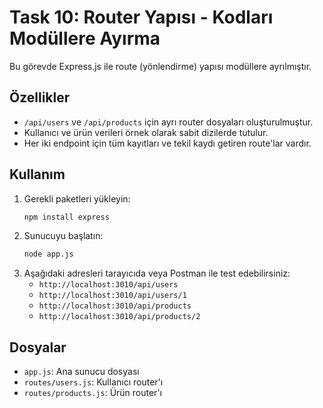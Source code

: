# Task 10: Router Yapısı - Kodları Modüllere Ayırma

Bu görevde Express.js ile route (yönlendirme) yapısı modüllere ayrılmıştır.

## Özellikler

- `/api/users` ve `/api/products` için ayrı router dosyaları oluşturulmuştur.
- Kullanıcı ve ürün verileri örnek olarak sabit dizilerde tutulur.
- Her iki endpoint için tüm kayıtları ve tekil kaydı getiren route'lar vardır.

## Kullanım

1. Gerekli paketleri yükleyin:
   ```bash
   npm install express
   ```
2. Sunucuyu başlatın:
   ```bash
   node app.js
   ```
3. Aşağıdaki adresleri tarayıcıda veya Postman ile test edebilirsiniz:
   - `http://localhost:3010/api/users`
   - `http://localhost:3010/api/users/1`
   - `http://localhost:3010/api/products`
   - `http://localhost:3010/api/products/2`

## Dosyalar

- `app.js`: Ana sunucu dosyası
- `routes/users.js`: Kullanıcı router'ı
- `routes/products.js`: Ürün router'ı
